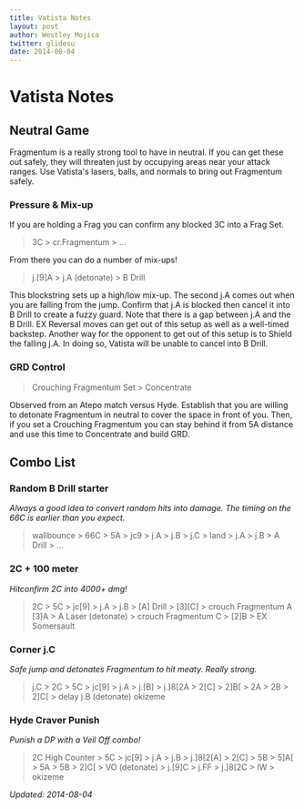```yaml
---
title: Vatista Notes
layout: post
author: Westley Mojica
twitter: glidesu
date: 2014-08-04
---
```


# Vatista Notes #

## Neutral Game ##

Fragmentum is a really strong tool to have in neutral. If you can get
these out safely, they will threaten just by occupying areas near 
your attack ranges. Use Vatista's lasers, balls, and normals to 
bring out Fragmentum safely.

### Pressure & Mix-up ###

If you are holding a Frag you can confirm any blocked 3C into a Frag Set.

> 3C > cr.Fragmentum > ...

From there you can do a number of mix-ups!

> j.[9]A > j.A (detonate) > B Drill

This blockstring sets up a high/low mix-up. The second j.A comes out when
you are falling from the jump. Confirm that j.A is blocked then cancel it
into B Drill to create a fuzzy guard. Note that there is a gap between j.A
and the B Drill. EX Reversal moves can get out of this setup as well as a 
well-timed backstep. Another way for the opponent to get out of this setup
is to Shield the falling j.A. In doing so, Vatista will be unable to cancel
into B Drill.

### GRD Control ###

> Crouching Fragmentum Set > Concentrate

Observed from an Atepo match versus Hyde. Establish that you are 
willing to detonate Fragmentum in neutral to cover the space in 
front of you. Then, if you set a Crouching Fragmentum you can 
stay behind it from 5A distance and use this time to Concentrate 
and build GRD.

## Combo List ##

### Random B Drill starter ###

_Always a good idea to convert random hits into damage._
_The timing on the 66C is earlier than you expect._

> wallbounce > 66C > 5A > jc9 > j.A > j.B > j.C > land > j.A > 
> j.B > A Drill > ...

### 2C + 100 meter ###

_Hitconfirm 2C into 4000+ dmg!_

> 2C > 5C > jc[9] > j.A > j.B > [A] Drill > [3][C] > crouch Fragmentum A 
> [3]A > A Laser (detonate) > crouch Fragmentum C > [2]B > EX Somersault

### Corner j.C ###

_Safe jump and detonates Fragmentum to hit meaty. Really strong._

> j.C > 2C > 5C > jc[9] > j.A > j.[B] > j.]8[2A > 2[C] > 2]B[ > 2A >
> 2B > 2]C[ > delay j.B (detonate) okizeme

### Hyde Craver Punish ###

_Punish a DP with a Veil Off combo!_

> 2C High Counter > 5C > jc[9] > j.A > j.B > j.]8[2[A] > 2[C] > 5B > 5]A[ > 
> 5A > 5B > 2]C[ > VO (detonate) > j.[9]C > j.FF > j.]8[2C > IW > okizeme

_Updated: 2014-08-04_
